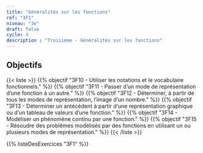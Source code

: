 ```yaml
---
title: "Généralités sur les fonctions"
ref: "3F1"
niveau: "3e"
draft: false
cycle: 4
description : "Troisième - Généralités sur les fonctions"
---
```



<h2 class="ui horizontal divider header">Objectifs</h2>

{{< liste >}}
	{{% objectif "3F10 - Utiliser les notations et le vocabulaire fonctionnels." %}}
	{{% objectif "3F11 - Passer d’un mode de représentation d’une fonction à un autre." %}}
	{{% objectif "3F12 - Déterminer, à partir de tous les modes de représentation, l’image d’un nombre." %}}
	{{% objectif "3F13 - Déterminer un antécédent à partir d‘une représentation graphique ou d’un tableau de valeurs d’une fonction." %}}
	{{% objectif "3F14 - Modéliser un phénomène continu par une fonction." %}}
	{{% objectif "3F15 - Résoudre des problèmes modélisés par des fonctions en utilisant un ou plusieurs modes de représentation." %}}
{{< /liste >}}


{{% listeDesExercices "3F1" %}}
